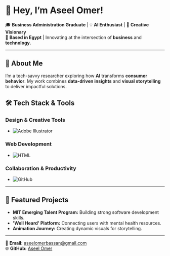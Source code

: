 # 🌟 Hey, I’m **Aseel Omer**!  

🎓 **Business Administration Graduate** | 💡 **AI Enthusiast** | 🎨 **Creative Visionary**  
📍 **Based in Egypt** | Innovating at the intersection of **business** and **technology**.  

---  

## 🚀 **About Me**  
I’m a tech-savvy researcher exploring how **AI** transforms **consumer behavior**. My work combines **data-driven insights** and **visual storytelling** to deliver impactful solutions.  

## 🛠 **Tech Stack & Tools**  

### **Design & Creative Tools**  
- ![Adobe Illustrator](https://img.shields.io/badge/Adobe%20Illustrator-FF9A00?style=for-the-badge&logo=adobeillustrator&logoColor=white)  

### **Web Development**  
- ![HTML](https://img.shields.io/badge/HTML-E34F26?style=for-the-badge&logo=html5&logoColor=white)  

### **Collaboration & Productivity**  
- ![GitHub](https://img.shields.io/badge/GitHub-181717?style=for-the-badge&logo=github&logoColor=white)  

---  

## 🌟 **Featured Projects**  
- **MIT Emerging Talent Program:** Building strong software development skills.  
- **'Well Heard' Platform:** Connecting users with mental health resources.  
- **Animation Journey:** Creating dynamic visuals for storytelling.  

---  

📧 **Email:** [aseelomerbassan@gmail.com](mailto:aseelomerbassan@gmail.com)  
🌐 **GitHub:** [Aseel Omer](https://github.com/aseelomer)  
